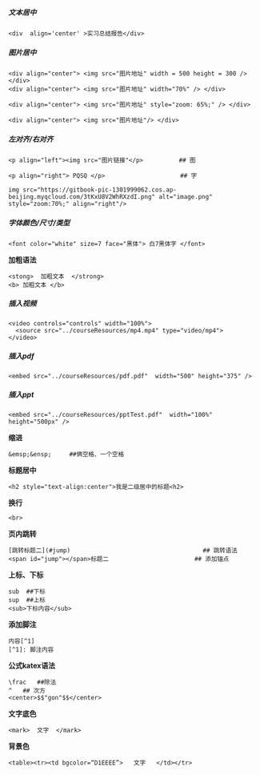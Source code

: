 ##### 文本居中

```
<div  align='center' >实习总结报告</div>
```

##### 图片居中

```
<div align="center"> <img src="图片地址" width = 500 height = 300 /> </div>
<div align="center"> <img src="图片地址" width="70%" /> </div>
```

```
<div align="center"> <img src="图片地址" style="zoom: 65%;" /> </div>
```

```
<div align="center"> <img src="图片地址"/> </div>
```

##### 左对齐/右对齐

```
<p align="left"><img src="图片链接"</p>          ## 图
```

```
<p align="right"> PQSQ </p>                     ## 字
```

```
img src="https://gitbook-pic-1301999062.cos.ap-beijing.myqcloud.com/3tKxU8V2WhRXzdI.png" alt="image.png" style="zoom:70%;" align="right"/>
```

##### 字体颜色/尺寸/类型

```
<font color="white" size=7 face="黑体"> 白7黑体字 </font>
```

**加粗语法**

```
<stong>  加粗文本  </strong>
<b> 加粗文本 </b>
```

##### 插入视频

```
<video controls="controls" width="100%">
  <source src="../courseResources/mp4.mp4" type="video/mp4">
</video>
```

##### 插入pdf

```
<embed src="../courseResources/pdf.pdf"  width="500" height="375" />
```

##### 插入ppt

```
<embed src="../courseResources/pptTest.pdf"  width="100%" height="500px" />
```

**缩进**

```
&emsp;&ensp;     ##俩空格、一个空格
```

**标题居中**

```
<h2 style="text-align:center">我是二级居中的标题<h2>
```

**换行**

```
<br>
```

**页内跳转**

```
[跳转标题二](#jump)                                     ## 跳转语法
<span id="jump"></span>标题二                        ## 添加锚点
```

**上标、下标**

```
sub  ##下标
sup  ##上标
<sub>下标内容</sub>
```

**添加脚注**

```
内容[^1]
[^1]: 脚注内容
```

**公式katex语法**

```
\frac   ##除法
^   ## 次方
<center>$$"gon"$$</center> 
```

**文字底色**

```
<mark>  文字  </mark>
```

**背景色**

```
<table><tr><td bgcolor=“D1EEEE”>   文字   </td></tr>
```

